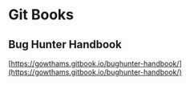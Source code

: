 # Git Books

## Bug Hunter Handbook

[https://gowthams.gitbook.io/bughunter-handbook/](https://gowthams.gitbook.io/bughunter-handbook/)
